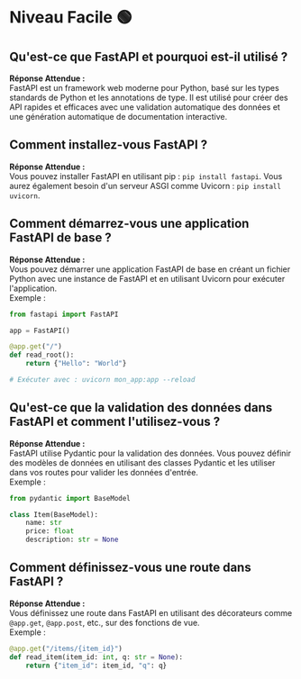 # Niveau Facile 🟢

## Qu'est-ce que FastAPI et pourquoi est-il utilisé ?

**Réponse Attendue :**  
FastAPI est un framework web moderne pour Python, basé sur les types standards de Python et les annotations de type. Il est utilisé pour créer des API rapides et efficaces avec une validation automatique des données et une génération automatique de documentation interactive.

## Comment installez-vous FastAPI ?

**Réponse Attendue :**  
Vous pouvez installer FastAPI en utilisant pip : `pip install fastapi`. Vous aurez également besoin d'un serveur ASGI comme Uvicorn : `pip install uvicorn`.

## Comment démarrez-vous une application FastAPI de base ?

**Réponse Attendue :**  
Vous pouvez démarrer une application FastAPI de base en créant un fichier Python avec une instance de FastAPI et en utilisant Uvicorn pour exécuter l'application.  
Exemple :

```python
from fastapi import FastAPI

app = FastAPI()

@app.get("/")
def read_root():
    return {"Hello": "World"}

# Exécuter avec : uvicorn mon_app:app --reload
```

## Qu'est-ce que la validation des données dans FastAPI et comment l'utilisez-vous ?

**Réponse Attendue :**  
FastAPI utilise Pydantic pour la validation des données. Vous pouvez définir des modèles de données en utilisant des classes Pydantic et les utiliser dans vos routes pour valider les données d'entrée.  
Exemple :

```python
from pydantic import BaseModel

class Item(BaseModel):
    name: str
    price: float
    description: str = None
```

## Comment définissez-vous une route dans FastAPI ?

**Réponse Attendue :**  
Vous définissez une route dans FastAPI en utilisant des décorateurs comme `@app.get`, `@app.post`, etc., sur des fonctions de vue.  
Exemple :

```python
@app.get("/items/{item_id}")
def read_item(item_id: int, q: str = None):
    return {"item_id": item_id, "q": q}
```